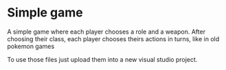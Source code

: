 # Simple game
A simple game where each player chooses a role and a weapon.
After choosing their class, each player chooses theirs actions in turns, like in old pokemon games

To use those files just upload them into a new visual studio project.
